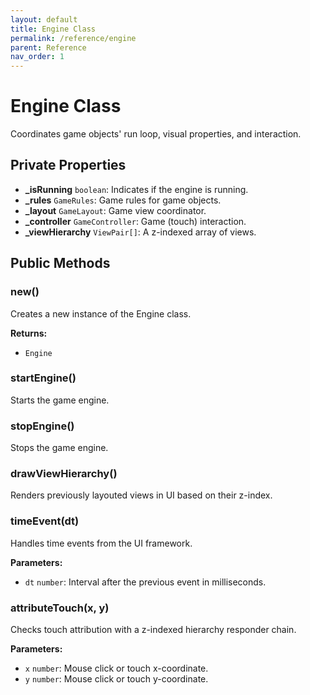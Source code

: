 ```yaml
---
layout: default
title: Engine Class
permalink: /reference/engine
parent: Reference
nav_order: 1
---
```

# Engine Class

Coordinates game objects' run loop, visual properties, and interaction.

## Private Properties

- **_isRunning** `boolean`: Indicates if the engine is running.
- **_rules** `GameRules`: Game rules for game objects.
- **_layout** `GameLayout`: Game view coordinator.
- **_controller** `GameController`: Game (touch) interaction.
- **_viewHierarchy** `ViewPair[]`: A z-indexed array of views.

## Public Methods

### new()

Creates a new instance of the Engine class.

**Returns:**
- `Engine`

### startEngine()

Starts the game engine.

### stopEngine()

Stops the game engine.

### drawViewHierarchy()

Renders previously layouted views in UI based on their z-index.

### timeEvent(dt)

Handles time events from the UI framework.

**Parameters:**
- `dt` `number`: Interval after the previous event in milliseconds.

### attributeTouch(x, y)

Checks touch attribution with a z-indexed hierarchy responder chain.

**Parameters:**
- `x` `number`: Mouse click or touch x-coordinate.
- `y` `number`: Mouse click or touch y-coordinate.
